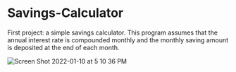 # Savings-Calculator
First project: a simple savings calculator. This program assumes that the annual interest rate is compounded monthly and the monthly saving amount is deposited at the end of each month.

![Screen Shot 2022-01-10 at 5 10 36 PM](https://user-images.githubusercontent.com/97472796/148863711-cff7ce96-cdbc-4689-b6ca-84c461bb74f8.png)
